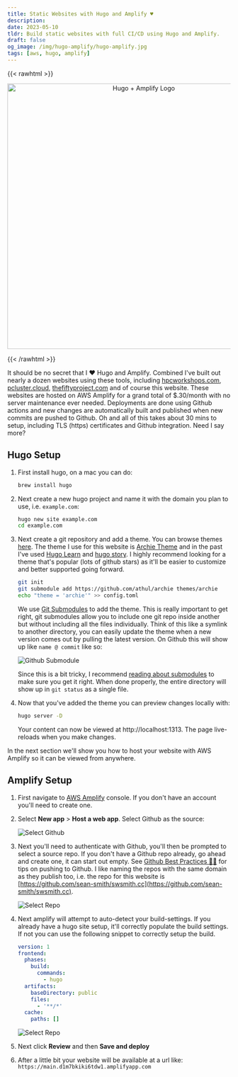 ```yaml
---
title: Static Websites with Hugo and Amplify ♥️
description:
date: 2023-05-10
tldr: Build static websites with full CI/CD using Hugo and Amplify.
draft: false
og_image: /img/hugo-amplify/hugo-amplify.jpg
tags: [aws, hugo, amplify]
---
```


{{< rawhtml >}}
<p align="center">
    <img src='/img/hugo-amplify/hugo-amplify.jpg' alt='Hugo + Amplify Logo' style='border: 0px; width:600px;' />
</p>
{{< /rawhtml >}}

It should be no secret that I ♥️ Hugo and Amplify. Combined I've built out nearly a dozen websites using these tools, including [hpcworkshops.com](https://www.hpcworkshops.com/), [pcluster.cloud](https://pcluster.cloud), [thefiftyproject.com](https://thefiftyproject.com/) and of course this website. These websites are hosted on AWS Amplify for a grand total of $.30/month with no server maintenance ever needed. Deployments are done using Github actions and new changes are automatically built and published when new commits are pushed to Github. Oh and all of this takes about 30 mins to setup, including TLS (https) certificates and Github integration. Need I say more?

## Hugo Setup

1. First install hugo, on a mac you can do:

    ```bash
    brew install hugo
    ```

2. Next create a new hugo project and name it with the domain you plan to use, i.e. `example.com`:

    ```bash
    hugo new site example.com
    cd example.com
    ```

2. Next create a git repository and add a theme. You can browse themes [here](https://themes.gohugo.io/). The theme I use for this website is [Archie Theme](https://github.com/athul/archie) and in the past I've used [Hugo Learn](https://github.com/matcornic/hugo-theme-learn) and [hugo story](https://themes.gohugo.io/themes/hugo-story/). I highly recommend looking for a theme that's popular (lots of github stars) as it'll be easier to customize and better supported going forward.

    ```bash
    git init
    git submodule add https://github.com/athul/archie themes/archie
    echo "theme = 'archie'" >> config.toml
    ```

    We use [Git Submodules](https://www.atlassian.com/git/tutorials/git-submodule) to add the theme. This is really important to get right, git submodules allow you to include one git repo inside another but without including all the files individually. Think of this like a symlink to another directory, you can easily update the theme when a new version comes out by pulling the latest version. On Github this will show up like `name @ commit` like so:

    ![Github Submodule](/img/hugo-amplify/github-submodule.png)
    
    Since this is a bit tricky, I recommend [reading about submodules]() to make sure you get it right. When done properly, the entire directory will show up in `git status` as a single file.

3. Now that you've added the theme you can preview changes locally with:

    ```bash
    hugo server -D
    ```

    Your content can now be viewed at http://localhost:1313. The page live-reloads when you make changes.

In the next section we'll show you how to host your website with AWS Amplify so it can be viewed from anywhere.

## Amplify Setup

1. First navigate to [AWS Amplify](https://console.aws.amazon.com/amplify/home) console. If you don't have an account you'll need to create one.

2. Select **New app** > **Host a web app**. Select Github as the source:

    ![Select Github](/img/hugo-amplify/setup-1.png)

3. Next you'll need to authenticate with Github, you'll then be prompted to select a source repo. If you don't have a Github repo already, go ahead and create one, it can start out empty. See [Github Best Practices 🦸‍♂️](/posts/github-best-practices.html) for tips on pushing to Github. I like naming the repos with the same domain as they publish too, i.e. the repo for this website is [https://github.com/sean-smith/swsmith.cc](https://github.com/sean-smith/swsmith.cc).

    ![Select Repo](/img/hugo-amplify/setup-2.png)

3. Next amplify will attempt to auto-detect your build-settings. If you already have a hugo site setup, it'll correctly populate the build settings. If not you can use the following snippet to correctly setup the build.

    ```yaml
    version: 1
    frontend:
      phases:
        build:
          commands:
            - hugo
      artifacts:
        baseDirectory: public
        files:
          - '**/*'
      cache:
        paths: []
    ```

    ![Select Repo](/img/hugo-amplify/setup-3.png)

4. Next click **Review** and then **Save and deploy**

5. After a little bit your website will be available at a url like: `https://main.d1m7bkiki6tdw1.amplifyapp.com`
